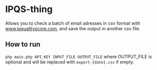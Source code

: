# IPQS-thing

Allows you to check a batch of email adresses in csv format with www.ipqualityscore.com, and save the output in another csv file.

## How to run

`php main.php API_KEY INPUT_FILE OUTPUT_FILE` where OUTPUT_FILE is optional and will be replaced with `export-{date}.csv` if empty.